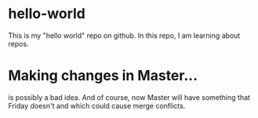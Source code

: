 # hello-world
This is my "hello world" repo on github.
In this repo, I am learning about repos.


# Making changes in Master...
is possibly a bad idea.
And of course, now Master will have something that Friday doesn't and which could cause merge conflicts.
